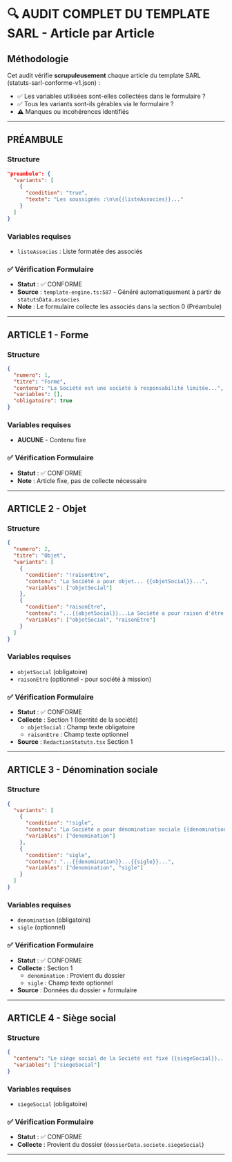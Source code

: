 # 🔍 AUDIT COMPLET DU TEMPLATE SARL - Article par Article

## Méthodologie

Cet audit vérifie **scrupuleusement** chaque article du template SARL (statuts-sarl-conforme-v1.json) :
- ✅ Les variables utilisées sont-elles collectées dans le formulaire ?
- ✅ Tous les variants sont-ils gérables via le formulaire ?
- ⚠️ Manques ou incohérences identifiés

---

## PRÉAMBULE

### Structure
```json
"preambule": {
  "variants": [
    {
      "condition": "true",
      "texte": "Les soussignés :\n\n{{listeAssocies}}..."
    }
  ]
}
```

### Variables requises
- `listeAssocies` : Liste formatée des associés

### ✅ Vérification Formulaire
- **Statut** : ✅ CONFORME
- **Source** : `template-engine.ts:587` - Généré automatiquement à partir de `statutsData.associes`
- **Note** : Le formulaire collecte les associés dans la section 0 (Préambule)

---

## ARTICLE 1 - Forme

### Structure
```json
{
  "numero": 1,
  "titre": "Forme",
  "contenu": "La Société est une société à responsabilité limitée...",
  "variables": [],
  "obligatoire": true
}
```

### Variables requises
- **AUCUNE** - Contenu fixe

### ✅ Vérification Formulaire
- **Statut** : ✅ CONFORME
- **Note** : Article fixe, pas de collecte nécessaire

---

## ARTICLE 2 - Objet

### Structure
```json
{
  "numero": 2,
  "titre": "Objet",
  "variants": [
    {
      "condition": "!raisonEtre",
      "contenu": "La Société a pour objet... {{objetSocial}}...",
      "variables": ["objetSocial"]
    },
    {
      "condition": "raisonEtre",
      "contenu": "...{{objetSocial}}...La Société a pour raison d'être {{raisonEtre}}.",
      "variables": ["objetSocial", "raisonEtre"]
    }
  ]
}
```

### Variables requises
- `objetSocial` (obligatoire)
- `raisonEtre` (optionnel - pour société à mission)

### ✅ Vérification Formulaire
- **Statut** : ✅ CONFORME
- **Collecte** : Section 1 (Identité de la société)
  - `objetSocial` : Champ texte obligatoire
  - `raisonEtre` : Champ texte optionnel
- **Source** : `RedactionStatuts.tsx` Section 1

---

## ARTICLE 3 - Dénomination sociale

### Structure
```json
{
  "variants": [
    {
      "condition": "!sigle",
      "contenu": "La Société a pour dénomination sociale {{denomination}}...",
      "variables": ["denomination"]
    },
    {
      "condition": "sigle",
      "contenu": "...{{denomination}}...{{sigle}}...",
      "variables": ["denomination", "sigle"]
    }
  ]
}
```

### Variables requises
- `denomination` (obligatoire)
- `sigle` (optionnel)

### ✅ Vérification Formulaire
- **Statut** : ✅ CONFORME
- **Collecte** : Section 1
  - `denomination` : Provient du dossier
  - `sigle` : Champ texte optionnel
- **Source** : Données du dossier + formulaire

---

## ARTICLE 4 - Siège social

### Structure
```json
{
  "contenu": "Le siège social de la Société est fixé {{siegeSocial}}...",
  "variables": ["siegeSocial"]
}
```

### Variables requises
- `siegeSocial` (obligatoire)

### ✅ Vérification Formulaire
- **Statut** : ✅ CONFORME
- **Collecte** : Provient du dossier (`dossierData.societe.siegeSocial`)

---


